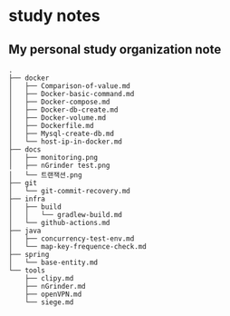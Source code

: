 # study notes 
## My personal study organization note     
    .
    ├── docker
    │   ├── Comparison-of-value.md
    │   ├── Docker-basic-command.md
    │   ├── Docker-compose.md
    │   ├── Docker-db-create.md
    │   ├── Docker-volume.md
    │   ├── Dockerfile.md
    │   ├── Mysql-create-db.md
    │   └── host-ip-in-docker.md
    ├── docs
    │   ├── monitoring.png
    │   ├── nGrinder test.png
    │   └── 트랜잭션.png
    ├── git
    │   └── git-commit-recovery.md
    ├── infra
    │   ├── build
    │   │   └── gradlew-build.md
    │   └── github-actions.md
    ├── java
    │   ├── concurrency-test-env.md
    │   └── map-key-frequence-check.md
    ├── spring
    │   └── base-entity.md
    └── tools
        ├── clipy.md
        ├── nGrinder.md
        ├── openVPN.md
        └── siege.md
